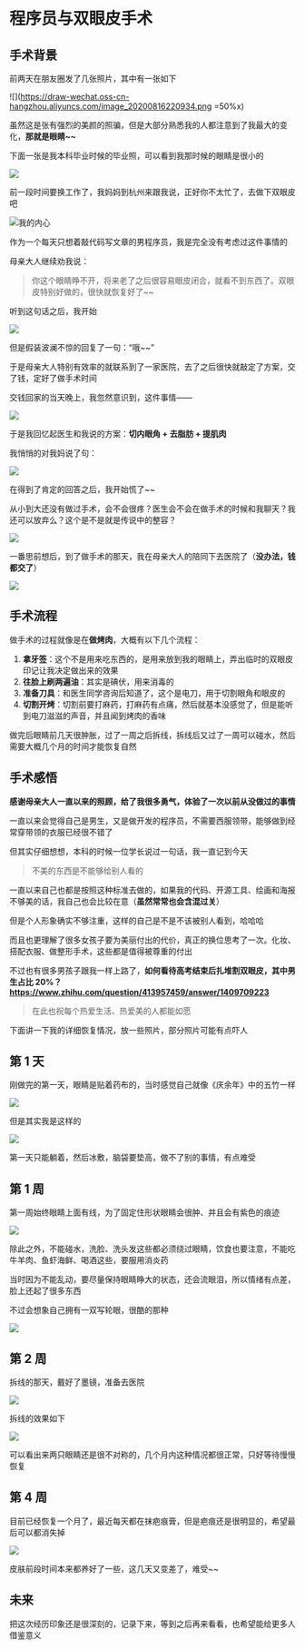 # 程序员与双眼皮手术

## 手术背景

前两天在朋友圈发了几张照片，其中有一张如下

![](https://draw-wechat.oss-cn-hangzhou.aliyuncs.com/image_20200816220934.png =50%x)

虽然这是张有强烈的美颜的照骗，但是大部分熟悉我的人都注意到了我最大的变化，**那就是眼睛~~**

下面一张是我本科毕业时候的毕业照，可以看到我那时候的眼睛是很小的

![](https://draw-wechat.oss-cn-hangzhou.aliyuncs.com/image_20200816220958.png)

前一段时间要换工作了，我妈妈到杭州来跟我说，正好你不太忙了，去做下双眼皮吧

![我的内心](https://draw-wechat.oss-cn-hangzhou.aliyuncs.com/image_20200816221014.png)

作为一个每天只想着敲代码写文章的男程序员，我是完全没有考虑过这件事情的

母亲大人继续劝我说：

> 你这个眼睛睁不开，将来老了之后很容易眼皮闭合，就看不到东西了。双眼皮特别好做的，很快就恢复好了~~

听到这句话之后，我开始


![](https://draw-wechat.oss-cn-hangzhou.aliyuncs.com/image_20200816221205.png)


但是假装波澜不惊的回复了一句：“哦~~”

于是母亲大人特别有效率的就联系到了一家医院，去了之后很快就敲定了方案，交了钱，定好了做手术时间

交钱回家的当天晚上，我忽然意识到，这件事情——

![](https://draw-wechat.oss-cn-hangzhou.aliyuncs.com/image_20200816221219.png)

于是我回忆起医生和我说的方案：**切内眼角 + 去脂肪 + 提肌肉**

我悄悄的对我妈说了句：

![](https://draw-wechat.oss-cn-hangzhou.aliyuncs.com/image_20200816221234.png)

在得到了肯定的回答之后，我开始慌了~~

从小到大还没有做过手术，会不会很疼？医生会不会在做手术的时候和我聊天？我还可以放弃么？这个是不是就是传说中的整容？

![](https://draw-wechat.oss-cn-hangzhou.aliyuncs.com/image_20200816221250.png)

一番思前想后，到了做手术的那天，我在母亲大人的陪同下去医院了（**没办法，钱都交了**）

![](https://draw-wechat.oss-cn-hangzhou.aliyuncs.com/image_20200816221303.png)

## 手术流程

做手术的过程就像是在**做烤肉**，大概有以下几个流程：

1. **拿牙签**：这个不是用来吃东西的，是用来放到我的眼睛上，弄出临时的双眼皮印记让我决定做出来的效果
2. **往脸上刷两遍油**：其实是碘伏，用来消毒的
3. **准备刀具**：和医生同学咨询后知道了，这个是电刀，用于切割眼角和眼皮的
4. **切割开烤**：切割前要打麻药，打麻药有点痛，然后就基本没感觉了，但是能听到电刀滋滋的声音，并且闻到烤肉的香味

做完后眼睛前几天很肿胀，过了一周之后拆线，拆线后又过了一周可以碰水，然后需要大概几个月的时间才能恢复自然

## 手术感悟

**感谢母亲大人一直以来的照顾，给了我很多勇气，体验了一次以前从没做过的事情**

一直以来会觉得自己是男生，又是做开发的程序员，不需要西服领带，能够做到经常穿带领的衣服已经很不错了

但其实仔细想想，本科的时候一位学长说过一句话，我一直记到今天

> 不美的东西是不能够给别人看的

一直以来自己也都是按照这种标准去做的，如果我的代码、开源工具、绘画和海报不够美的话，我自己也会比较在意（**虽然常常也会含混过关**）

但是个人形象确实不够注重，这样的自己是不是不该被别人看到，哈哈哈

而且也更理解了很多女孩子要为美丽付出的代价，真正的换位思考了一次。化妆、搭配衣服、做整形手术，这些都是值得被尊重的付出

不过也有很多男孩子跟我一样上路了，**如何看待高考结束后扎堆割双眼皮，其中男生占比 20%？https://www.zhihu.com/question/413957459/answer/1409709223**

> 在此也祝每个热爱生活、热爱美的人都能如愿

下面讲一下我的详细恢复情况，放一些照片，部分照片可能有点吓人

## 第 1 天

刚做完的第一天，眼睛是贴着药布的，当时感觉自己就像《庆余年》中的五竹一样

![](https://draw-wechat.oss-cn-hangzhou.aliyuncs.com/image_20200816221314.png)

但是其实我是这样的

![](https://draw-wechat.oss-cn-hangzhou.aliyuncs.com/image_20200816221325.png)

第一天只能躺着，然后冰敷，脑袋要垫高，做不了别的事情，有点难受

## 第 1 周

第一周始终眼睛上面有线，为了固定住形状眼睛会很肿、并且会有紫色的痕迹

![](https://draw-wechat.oss-cn-hangzhou.aliyuncs.com/image_20200816221343.png)

除此之外，不能碰水，洗脸、洗头发这些都必须绕过眼睛，饮食也要注意，不能吃牛羊肉、鱼虾海鲜、喝酒这些，要服用消炎药

当时因为不能乱动，要尽量保持眼睛睁大的状态，还会流眼泪，所以情绪有点差，脸上还起了很多东西

不过会想象自己拥有一双写轮眼，很酷的那种

![](https://draw-wechat.oss-cn-hangzhou.aliyuncs.com/image_20200816221415.png)

## 第 2 周

拆线的那天，戴好了墨镜，准备去医院

![](https://draw-wechat.oss-cn-hangzhou.aliyuncs.com/%E6%8B%86%E7%BA%BF_20200816221439.gif)

拆线的效果如下

![](https://draw-wechat.oss-cn-hangzhou.aliyuncs.com/image_20200816221447.png)

可以看出来两只眼睛还是很不对称的，几个月内这种情况都很正常，只好等待慢慢恢复

## 第 4 周

目前已经恢复一个月了，最近每天都在抹疤痕膏，但是疤痕还是很明显的，希望最后可以都消失掉

![](https://draw-wechat.oss-cn-hangzhou.aliyuncs.com/image_20200816221454.png)

皮肤前段时间本来都养好了一些，这几天又变差了，难受~~

## 未来

把这次经历印象还是很深刻的，记录下来，等到之后再来看看，也希望能给更多人借鉴意义
